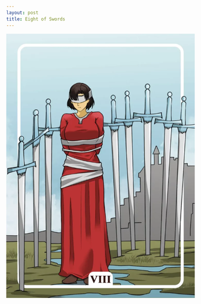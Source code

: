 ```yaml
---
layout: post
title: Eight of Swords
---
```


![](../images/Eight-of-Swords-Tarot-Card-Meaning-732x1024.webp)
